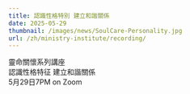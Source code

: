 ```yaml
---
title: 認識性格特別 建立和諧關係
date: 2025-05-29
thumbnail: /images/news/SoulCare-Personality.jpg
url: /zh/ministry-institute/recording/
---
```


靈命關懷系列講座\
認識性格特征 建立和諧關係\
5月29日7PM on Zoom 